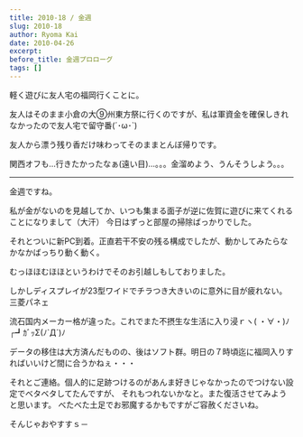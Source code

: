 ```yaml
---
title: 2010-18 / 金週
slug: 2010-18
author: Ryoma Kai
date: 2010-04-26
excerpt: 
before_title: 金週プロローグ
tags: []
---
```


軽く遊びに友人宅の福岡行くことに。

友人はそのまま小倉の大⑨州東方祭に行くのですが、私は軍資金を確保しきれなかったので友人宅で留守番(´･ω･`)

友人から漂う残り香だけ味わってそのままとんぼ帰りです。

関西オフも…行きたかったなぁ(遠い目)…。。。金溜めよう、うんそうしよう。。。

----

金週ですね。

私が金がないのを見越してか、いつも集まる面子が逆に佐賀に遊びに来てくれることになりまして（大汗）
今日はずっと部屋の掃除ばっかりでした。

それとついに新PC到着。正直若干不安の残る構成でしたが、動かしてみたらなかなかばっちり動く動く。

むっほほむほほというわけでそのお引越しもしておりました。

しかしディスプレイが23型ワイドでチラつき大きいのに意外に目が疲れない。三菱パネェ

流石国内メーカー格が違った。これでまた不摂生な生活に入り浸ｒヽ( ・∀・)ﾉ┌┛ｶﾞｯΣ(ﾉ`Д´)ﾉ

データの移住は大方済んだものの、後はソフト群。明日の７時頃迄に福岡入りすればいいけど間に合うかねぇ・・・

それとご連絡。個人的に足跡つけるのがあんま好きじゃなかったのでつけない設定でベタベタしてたんですが、
それもつれないかなと。また復活させてみようと思います。
べたべた土足でお邪魔するかもですがご容赦くださいね。

そんじゃおやすすｓ－
